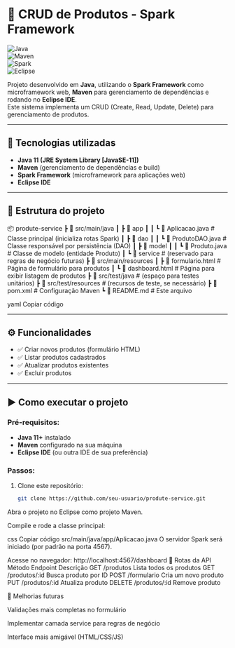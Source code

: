 # 🛒 CRUD de Produtos - Spark Framework

![Java](https://img.shields.io/badge/Java-11+-red?logo=openjdk&logoColor=white)  
![Maven](https://img.shields.io/badge/Maven-Build-blue?logo=apachemaven&logoColor=white)  
![Spark](https://img.shields.io/badge/Spark_Framework-Microframework-orange)  
![Eclipse](https://img.shields.io/badge/Eclipse-IDE-purple?logo=eclipseide&logoColor=white)   
  

Projeto desenvolvido em **Java**, utilizando o **Spark Framework** como microframework web, **Maven** para gerenciamento de dependências e rodando no **Eclipse IDE**.  
Este sistema implementa um CRUD (Create, Read, Update, Delete) para gerenciamento de produtos.

---

## 🚀 Tecnologias utilizadas
- **Java 11 (JRE System Library [JavaSE-11])**  
- **Maven** (gerenciamento de dependências e build)  
- **Spark Framework** (microframework para aplicações web)  
- **Eclipse IDE**  

---

## 📂 Estrutura do projeto
📦 produte-service
┣ 📂 src/main/java
┃ ┣ 📂 app
┃ ┃ ┗ 📜 Aplicacao.java # Classe principal (inicializa rotas Spark)
┃ ┣ 📂 dao
┃ ┃ ┗ 📜 ProdutoDAO.java # Classe responsável por persistência (DAO)
┃ ┣ 📂 model
┃ ┃ ┗ 📜 Produto.java # Classe de modelo (entidade Produto)
┃ ┗ 📂 service # (reservado para regras de negócio futuras)
┣ 📂 src/main/resources
┃ ┣ 📜 formulario.html # Página de formulário para produtos
┃ ┗ 📜 dashboard.html # Página para exibir listagem de produtos
┣ 📂 src/test/java # (espaço para testes unitários)
┣ 📂 src/test/resources # (recursos de teste, se necessário)
┣ 📜 pom.xml # Configuração Maven
┗ 📜 README.md # Este arquivo

yaml
Copiar código

---

## ⚙️ Funcionalidades
- ✅ Criar novos produtos (formulário HTML)  
- ✅ Listar produtos cadastrados  
- ✅ Atualizar produtos existentes  
- ✅ Excluir produtos  

---

## ▶️ Como executar o projeto

### Pré-requisitos:
- **Java 11+** instalado  
- **Maven** configurado na sua máquina  
- **Eclipse IDE** (ou outra IDE de sua preferência)  

### Passos:
1. Clone este repositório:
   ```bash
   git clone https://github.com/seu-usuario/produte-service.git
Abra o projeto no Eclipse como projeto Maven.

Compile e rode a classe principal:

css
Copiar código
src/main/java/app/Aplicacao.java
O servidor Spark será iniciado (por padrão na porta 4567).

Acesse no navegador:
http://localhost:4567/dashboard
🔧 Rotas da API
Método	Endpoint	Descrição
GET	/produtos	Lista todos os produtos
GET	/produtos/:id	Busca produto por ID
POST	/formulario	Cria um novo produto
PUT	/produtos/:id	Atualiza produto
DELETE	/produtos/:id	Remove produto

📌 Melhorias futuras

Validações mais completas no formulário

Implementar camada service para regras de negócio

Interface mais amigável (HTML/CSS/JS)
